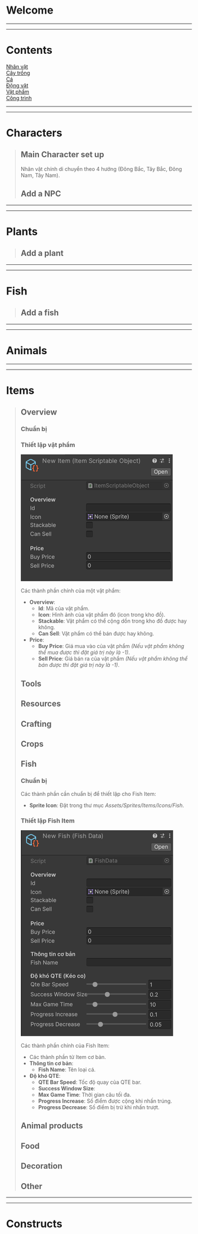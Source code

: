 <link rel="stylesheet" href="https://cdnjs.cloudflare.com/ajax/libs/font-awesome/6.6.0/css/all.min.css">

# <i class="fa-solid fa-book"></i> Welcome

---
---
# <i class="fa-regular fa-bookmark"></i> Contents
[Nhân vật](#characters)  
[Cây trồng](#plants)  
[Cá](#fish)  
[Động vật](#animals)  
[Vật phẩm](#items)  
[Công trình](#constructs)  

---
---

# <i class="fa-solid fa-user"></i> Characters
> ## <i class="fa-solid fa-pencil"></i> Main Character set up
> Nhân vật chính di chuyển theo 4 hướng (Đông Bắc, Tây Bắc, Đông Nam, Tây Nam).
>
> ## <i class="fa-solid fa-clone"></i> Add a NPC

---
---
# <i class="fa-solid fa-seedling"></i> Plants
> 
> ## <i class="fa-solid fa-clone"></i> Add a plant

---
---
# <i class="fa-solid fa-fish"></i> Fish
> 
> ## <i class="fa-solid fa-clone"></i> Add a fish

---
---
# <i class="fa-solid fa-paw"></i> Animals
> 

---
---
# <i class="fa-solid fa-sack-dollar"></i> Items
> ## <i class="fa-solid fa-book"></i> Overview
> ### Chuẩn bị
> 
> ### Thiết lập vật phẩm
> ![Các thành phần của vật phẩm](./README_Images/Item_Setup.png)  
>
> Các thành phần chính của một vật phẩm:
> - **Overview**:
>   - **Id**: Mã của vật phẩm.
>   - **Icon**: Hình ảnh của vật phẩm đó (icon trong kho đồ).
>   - **Stackable**: Vật phẩm có thể cộng dồn trong kho đồ được hay không.
>   - **Can Sell**: Vật phẩm có thể bán được hay không.
> - **Price**:
>   - **Buy Price**: Giá mua vào của vật phẩm _(Nếu vật phẩm không thể mua được thì đặt giá trị này là -1)_.
>   - **Sell Price**: Giá bán ra của vật phẩm _(Nếu vật phẩm không thể bán được thì đặt giá trị này là -1)_. 
> ## <i class="fa-solid fa-hammer"></i> Tools
> ## <i class="fa-solid fa-recycle"></i> Resources
> ## <i class="fa-solid fa-screwdriver-wrench"></i> Crafting
> ## <i class="fa-solid fa-carrot"></i> Crops
> ## <i class="fa-solid fa-fish"></i> Fish
> ### Chuẩn bị
> Các thành phần cần chuẩn bị để thiết lập cho Fish Item:
> - **Sprite Icon**: Đặt trong thư mục *Assets/Sprites/Items/Icons/Fish*.
> ### Thiết lập Fish Item
> ![Các thành phần trong Fish Item](./README_Images/FishItem_Setup.png)  
> 
> Các thành phần chính của Fish Item:
> - Các thành phần từ Item cơ bản.
> - **Thông tin cơ bản**:
>   - **Fish Name**: Tên loại cá.
> - **Độ khó QTE**:
>   - **QTE Bar Speed**: Tốc độ quay của QTE bar.
>   - **Success Window Size**: 
>   - **Max Game Time**: Thời gian câu tối đa.
>   - **Progress Increase**: Số điểm được cộng khi nhấn trúng.
>   - **Progress Decrease**: Số điểm bị trừ khi nhấn trượt.
> ## <i class="fa-solid fa-egg"></i> Animal products
> ## <i class="fa-solid fa-bowl-rice"></i> Food
> ## <i class="fa-solid fa-chair"></i> Decoration
> ## <i class="fa-solid fa-clone"></i> Other

---
---
# <i class="fa-solid fa-house"></i> Constructs
> 